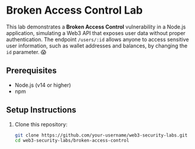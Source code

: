 # Broken Access Control Lab

This lab demonstrates a **Broken Access Control** vulnerability in a Node.js application, simulating a Web3 API that exposes user data without proper authentication. The endpoint `/users/:id` allows anyone to access sensitive user information, such as wallet addresses and balances, by changing the `id` parameter. 😱

## Prerequisites
- Node.js (v14 or higher)
- npm

## Setup Instructions
1. Clone this repository:
   ```bash
   git clone https://github.com/your-username/web3-security-labs.git
   cd web3-security-labs/broken-access-control
